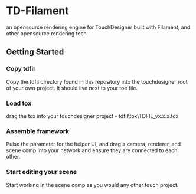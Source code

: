 # TD-Filament
an opensource rendering engine for TouchDesigner built with Filament, and other opensource rendering tech

## Getting Started

### Copy tdfil
Copy the tdfil directory found in this repository into the touchdesigner root of your own project. It should live next to your toe file.

### Load tox
drag the tox into your touchdesigner project - tdfil\tox\TDFIL_vx.x.x.tox

### Assemble framework
Pulse the parameter for the helper UI, and drag a camera, renderer, and scene comp into your network and ensure they are connected to each other.

### Start editing your scene
Start working in the scene comp as you would any other touch project.

